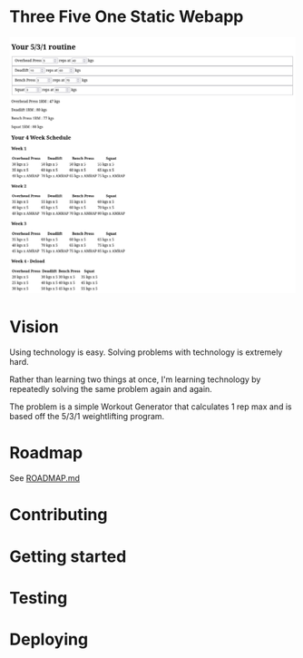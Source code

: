 # Three Five One Static Webapp

![screenshot.png](screenshot.png)

# Vision

Using technology is easy. Solving problems with technology is extremely hard.

Rather than learning two things at once, I'm learning technology by repeatedly solving the same problem again and again.

The problem is a simple Workout Generator that calculates 1 rep max and is based off the 5/3/1 weightlifting program.

# Roadmap

See [ROADMAP.md](ROADMAP.md)

# Contributing

# Getting started

# Testing

# Deploying
